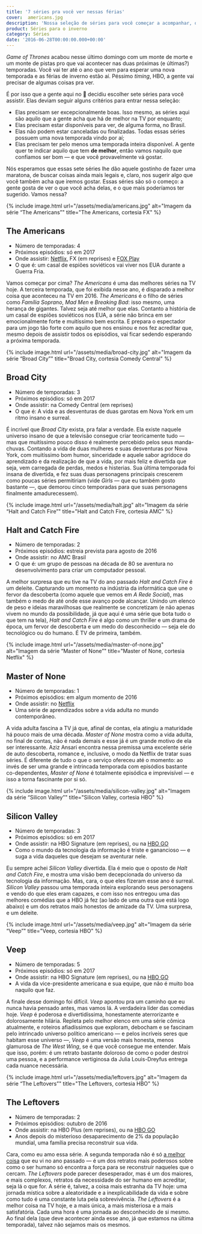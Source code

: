 ```yaml
---
title: '7 séries pra você ver nessas férias'
cover:  americans.jpg
description: 'Nossa seleção de séries para você começar a acompanhar, ou fazer uma maratona, nesse próximo mês'
product: Séries para o inverno
category: Séries
date: '2016-06-28T00:00:00.000+00:00'
---
```


_Game of Thrones_ acabou nesse último domingo com um monte de morte e um monte de pistas pro que vai acontecer nas duas próximas (e últimas?) temporadas. Você vai ter até o ano que vem para esperar uma nova temporada e as férias de inverno estão aí. Péssimo _timing_, HBO, a gente vai precisar de algumas coisas pra ver.

É por isso que a gente aqui no :bread: decidiu escolher sete séries para você assistir. Elas deviam seguir alguns critérios para entrar nessa seleção:

- Elas precisam ser excepcionalmente boas. Isso mesmo, as séries aqui são aquilo que a gente acha que há de melhor na TV por enquanto;
- Elas precisam estar disponíveis para ver, de alguma forma, no Brasil.
- Elas não podem estar canceladas ou finalizadas. Todas essas séries possuem uma nova temporada vindo por aí;
- Elas precisam ter pelo menos uma temporada inteira disponível. A gente quer te indicar aquilo que tem **de melhor**, então vamos naquilo que confiamos ser bom — e que você provavelmente vá gostar.

Nós esperamos que essas sete séries lhe dão aquele gostinho de fazer uma maratona, de buscar coisas ainda mais legais e, claro, nos sugerir algo que você também acha que iremos gostar. Essas séries são só o começo: a gente gosta de ver o que você acha delas, e o que mais poderíamos ter sugerido. Vamos nessa?

{% include image.html url="/assets/media/americans.jpg" alt="Imagem da série “The Americans”" title="The Americans, cortesia FX" %}

## The Americans

- Número de temporadas: 4
- Próximos episódios: só em 2017
- Onde assistir: [Netflix](https://www.netflix.com/title/70269397), FX (em reprises) e [FOX Play](http://www.foxplaybrasil.com.br/br/show/9506-the-americans)
- O que é: um casal de espiões soviéticos vai viver nos EUA durante a Guerra Fria.

Vamos começar por cima? _The Americans_ é uma das melhores séries na TV hoje. A terceira temporada, que foi exibida nesse ano, é disparado a melhor coisa que aconteceu na TV em 2016. _The Americans_ é o filho de séries como _Família Soprano_, _Mad Men_ e _Breaking Bad_: isso mesmo, uma herança de gigantes. Talvez seja até melhor que elas. Contanto a história de um casal de espiões soviéticos nos EUA, a série não brinca em ser emocionalmente forte e muitíssimo bem escrita. E prepara o espectador para um jogo tão forte com aquilo que nos ensinou e nos fez acreditar que, mesmo depois de assistir todos os episódios, vai ficar sedendo esperando a próxima temporada.

{% include image.html url="/assets/media/broad-city.jpg" alt="Imagem da série “Broad City”" title="Broad City, cortesia Comedy Central" %}

## Broad City

- Número de temporadas: 3
- Próximos episódios: só em 2017
- Onde assistir: na Comedy Central (em reprises)
- O que é: A vida e as desventuras de duas garotas em Nova York em um ritmo insano e surreal.

É incrível que _Broad City_ exista, pra falar a verdade. Ela existe naquele universo insano de que a televisão consegue criar teoricamente tudo — mas que muitíssimo pouco disso é realmente percebido pelos seus manda-chuvas. Contando a vida de duas mulheres e suas desventuras por Nova York, com muitíssimo bom humor, sinceridade e aquele sabor agridoce do aprendizado e da realização de que a vida, por mais feliz e divertida que seja, vem carregada de perdas, medos e histerias. Sua última temporada foi insana de divertida, e fez suas duas personagens principais crescerem como poucas séries permitiriam (vide _Girls_ — que eu também gosto bastante —, que demorou cinco temporadas para que suas personagens finalmente amadurecessem).

{% include image.html url="/assets/media/halt.jpg" alt="Imagem da série “Halt and Catch Fire”" title="Halt and Catch Fire, cortesia AMC" %}

## Halt and Catch Fire

- Número de temporadas: 2
- Próximos episódios: estreia prevista para agosto de 2016
- Onde assistir: no AMC Brasil
- O que é: um grupo de pessoas na década de 80 se aventura no desenvolvimento para criar um computador pessoal.

A melhor surpresa que eu tive na TV do ano passado _Halt and Catch Fire_ é um deleite. Capturando um momento na indústria da informática que une o fervor da descoberta (como aquele que vemos em _A Rede Social_), mas também o medo de até onde esse avanço pode alcançar. Unindo um elenco de peso e ideias maravilhosas que realmente se concretizam (e não apenas vivem no mundo da possibilidade, já que aqui é uma série que bota tudo o que tem na tela), _Halt and Catch Fire_ é algo como um thriller e um drama de época, um fervor de descoberta e um medo do desconhecido — seja ele do tecnológico ou do humano. É TV de primeira, também.

{% include image.html url="/assets/media/master-of-none.jpg" alt="Imagem da série “Master of None”" title="Master of None, cortesia Netflix" %}

## Master of None

- Número de temporadas: 1
- Próximos episódios: em algum momento de 2016
- Onde assistir: no [Netflix](https://www.netflix.com/title/80049714)
- Uma série de aprendizados sobre a vida adulta no mundo contemporâneo.

A vida adulta fascina a TV já que, afinal de contas, ela atingiu a maturidade há pouco mais de uma década. _Master of None_ mostra como a vida adulta, no final de contas, não é nada demais e esse já é um grande motivo de ela ser interessante. Aziz Ansari encontra nessa premissa uma excelente série de auto descoberta, romance e, inclusive, o modo da Netflix de tratar suas séries. É diferente de tudo o que o serviço ofereceu até o momento: ao invés de ser uma grande e intrincada temporada com episódios bastante co-dependentes, _Master of None_ é totalmente episódica e imprevisível — e isso a torna fascinante por si só.

{% include image.html url="/assets/media/silicon-valley.jpg" alt="Imagem da série “Silicon Valley”" title="Silicon Valley, cortesia HBO" %}

## Silicon Valley

- Número de temporadas: 3
- Próximos episódios: só em 2017
- Onde assistir: na HBO Signature (em reprises), ou na [HBO GO](http://www.hbogo.com.br)
- Como o mundo da tecnologia da informação é triste e ganancioso — e suga a vida daqueles que desejam se aventurar nele.

Eu sempre achei _Silicon Valley_ divertida. Ela é meio que o oposto de _Halt and Catch Fire_, e mostra uma visão bem decepcionada do universo da tecnologia da informação. Mas, cara, o que eles fizeram esse ano é surreal. _Silicon Valley_ passou uma temporada inteira explorando seus personagens e vendo do que eles eram capazes, e com isso nos entregou uma das melhores comédias que a HBO já fez (ao lado de uma outra que está logo abaixo) e um dos retratos mais honestos de amizade da TV. Uma surpresa, e um deleite.

{% include image.html url="/assets/media/veep.jpg" alt="Imagem da série “Veep”" title="Veep, cortesia HBO" %}

## Veep

- Número de temporadas: 5
- Próximos episódios: só em 2017
- Onde assistir: na HBO Signature (em reprises), ou na [HBO GO](http://www.hbogo.com.br)
- A vida da vice-presidente americana e sua equipe, que não é muito boa naquilo que faz.

A finale desse domingo foi difícil. _Veep_ apontou pra um caminho que eu nunca havia pensado antes, mas vamos lá. A verdadeira líder das comédias hoje. _Veep_ é poderosa e divertidíssima, honestamente aterrorizante e dolorosamente hilária. Repleta pelo melhor elenco em uma série cômica atualmente, e roteiros afiadíssimos que exploram, debocham e se fascinam pelo intrincado universo político americano — e pelos incríveis seres que habitam esse universo —, _Veep_ é uma versão mais honesta, menos glamurosa de _The West Wing_, se é que você consegue me entender. Mais que isso, porém: é um retrato bastante doloroso de como o poder destroi uma pessoa, e a performance vertiginosa da Julia Louis-Dreyfus entrega cada nuance necessária.

{% include image.html url="/assets/media/leftovers.jpg" alt="Imagem da série “The Leftovers”" title="The Leftovers, cortesia HBO" %}

## The Leftovers

- Número de temporadas: 2
- Próximos episódios: outubro de 2016
- Onde assistir: na HBO Plus (em reprises), ou na [HBO GO](http://www.hbogo.com.br)
- Anos depois do misterioso desaparecimento de 2% da população mundial, uma família precisa reconstruir sua vida.

Cara, como eu amo essa série. A segunda temporada não é só [a melhor coisa](os-melhores-de-2015.html) que eu vi no ano passado — é um dos retratos mais poderosos sobre como o ser humano só encontra a força para se reconstruir naqueles que o cercam. _The Leftovers_ pode parecer desesperador, mas é um dos maiores, e mais complexos, retratos da necessidade do ser humano em acreditar, seja lá o que for. A série é, talvez, a coisa mais estranha da TV hoje: uma jornada mística sobre a aleatoridade e a inexplicabilidade da vida e sobre como tudo é uma constante luta pela sobrevivência. _The Leftovers_ é a melhor coisa na TV hoje, e a mais única, a mais misteriosa e a mais satisfatória. Cada uma hora é uma jornada ao desconhecido de si mesmo. Ao final dela (que deve acontecer ainda esse ano, já que estamos na última temporada), talvez não sejamos mais os mesmos.
